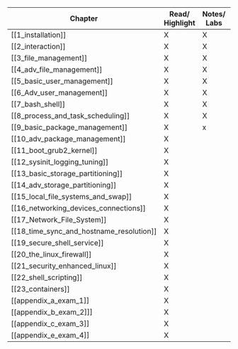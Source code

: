 
| Chapter | Read/ Highlight | Notes/ Labs | Outline/ Labs | Review/ labs |
| ---- | ---- | ---- | ---- | ---- |
| [[1_installation]] | X | X | X | X |
| [[2_interaction]] | X | X | X |  |
| [[3_file_management]] | X | X |  |  |
| [[4_adv_file_management]] | X | X |  |  |
| [[5_basic_user_management]] | X | X |  |  |
| [[6_Adv_user_management]] | X | X |  |  |
| [[7_bash_shell]] | X | X |  |  |
| [[8_process_and_task_scheduling]] | X | X |  |  |
| [[9_basic_package_management]] | X | x |  |  |
| [[10_adv_package_management]] | X |  |  |  |
| [[11_boot_grub2_kernel]] | X |  |  |  |
| [[12_sysinit_logging_tuning]] | X |  |  |  |
| [[13_basic_storage_partitioning]] | X |  |  |  |
| [[14_adv_storage_partitioning]] | X |  |  |  |
| [[15_local_file_systems_and_swap]] | X |  |  |  |
| [[16_networking_devices_connections]] | X |  |  |  |
| [[17_Network_File_System]] | X |  |  |  |
| [[18_time_sync_and_hostname_resolution]] | X |  |  |  |
| [[19_secure_shell_service]] | X |  |  |  |
| [[20_the_linux_firewall]] | X |  |  |  |
| [[21_security_enhanced_linux]] | X |  |  |  |
| [[22_shell_scripting]] | X |  |  |  |
| [[23_containers]] | X |  |  |  |
| [[appendix_a_exam_1]] | X |  |  |  |
| [[appendix_b_exam_2]]] | X |  |  |  |
| [[appendix_c_exam_3]] | X |  |  |  |
| [[appendix_e_exam_4]] | X |  |  |  |
